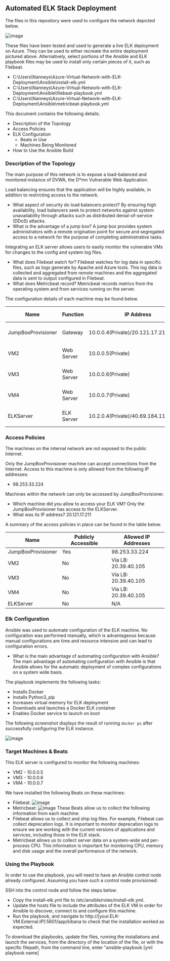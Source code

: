 ## Automated ELK Stack Deployment

The files in this repository were used to configure the network depicted below.

![image](https://user-images.githubusercontent.com/88005785/145894794-3fb4d754-f67e-4e52-a754-9b76416248b3.png)

These files have been tested and used to generate a live ELK deployment on Azure. They can be used to either recreate the entire deployment pictured above. Alternatively, select portions of the Ansible and ELK playbook files may be used to install only certain pieces of it, such as Filebeat.

  - C:\Users\Nanneys\Azure-Virtual-Network-with-ELK-Deployment\Ansible\install-elk.yml
  - C:\Users\Nanneys\Azure-Virtual-Network-with-ELK-Deployment\Ansible\filebeat-playbook.yml
  - C:\Users\Nanneys\Azure-Virtual-Network-with-ELK-Deployment\Ansible\metricbeat-playbook.yml

This document contains the following details:
- Description of the Topology
- Access Policies
- ELK Configuration
  - Beats in Use
  - Machines Being Monitored
- How to Use the Ansible Build


### Description of the Topology

The main purpose of this network is to expose a load-balanced and monitored instance of DVWA, the D*mn Vulnerable Web Application.

Load balancing ensures that the application will be highly available, in addition to restricting access to the network.
- What aspect of security do load balancers protect? By ensuring high availability, load balancers seek to protect networks against system unavailability through attacks such as distributed denial-of-service (DDoS) attacks.
- What is the advantage of a jump box? A jump box provides system administrators with a remote origination point for secure and segregated access to a network for the purpose of completing administrative tasks.

Integrating an ELK server allows users to easily monitor the vulnerable VMs for changes to the config and system log files.
- What does Filebeat watch for? Filebeat watches for log data in specific files, such as logs generate by Apache and Azure tools. This log data is collected and aggregated from remote machines and the aggregated data is sent to output configured in Filebeat.
- What does Metricbeat record? Metricbeat records metrics from the operating system and from services running on the server.

The configuration details of each machine may be found below.

| Name               | Function   | IP Address                             | Operating System     |
|--------------------|------------|----------------------------------------|----------------------|
| JumpBoxProvisioner | Gateway    | 10.0.0.4(Private)/20.121.17.211(Public)| Linux (ubuntu 18.04) |
| VM2                | Web Server | 10.0.0.5(Private)                      | Linux (ubuntu 18.04) |
| VM3                | Web Server | 10.0.0.6(Private)                      | Linux (ubuntu 18.04) |
| VM4                | Web Server | 10.0.0.7(Private)                      | Linux (ubuntu 18.04) |
| ELKServer          | ELK Server | 10.2.0.4(Private)/40.69.184.112(Public)| Linux (ubuntu 18.04) |

### Access Policies

The machines on the internal network are not exposed to the public Internet. 

Only the JumpBoxProvisioner machine can accept connections from the Internet. Access to this machine is only allowed from the following IP addresses:
- 98.253.33.224

Machines within the network can only be accessed by JumpBoxProvisioner.
- Which machine did you allow to access your ELK VM? Only the JumpBoxProvisioner has access to the ELKServer.
- What was its IP address? 20.121.17.211

A summary of the access policies in place can be found in the table below.

| Name               | Publicly Accessible | Allowed IP Addresses |
|--------------------|---------------------|----------------------|
| JumpBoxProvisioner | Yes                 | 98.253.33.224        |
| VM2                | No                  | Via LB: 20.39.40.105 |
| VM3                | No                  | Via LB: 20.39.40.105 |
| VM4                | No                  | Via LB: 20.39.40.105 |
| ELKServer          | No                  | N/A                  |

### Elk Configuration

Ansible was used to automate configuration of the ELK machine. No configuration was performed manually, which is advantageous because manual configurations are time and resource intensive and can lead to configuration errors.
- What is the main advantage of automating configuration with Ansible? The main advantage of automating configuration with Ansible is that Ansible allows for the automatic deployment of complex configurations on a system wide basis. 

The playbook implements the following tasks:
- Installs Docker
- Installs Python3_pip
- Increases virtual memory for ELK deployment
- Downloads and launches a Docker ELK container
- Enables Docker service to launch on boot

The following screenshot displays the result of running `docker ps` after successfully configuring the ELK instance.

![image](https://user-images.githubusercontent.com/88005785/145894999-7ab5d516-f459-4594-9e32-b744187c86b4.png)

### Target Machines & Beats
This ELK server is configured to monitor the following machines:
- VM2 - 10.0.0.5
- VM3 - 10.0.0.6
- VM4 - 10.0.0.7

We have installed the following Beats on these machines:
- Filebeat: ![image](https://user-images.githubusercontent.com/88005785/145895061-47b9e0c1-fa92-44a7-8eb1-d935c86560db.png)
- Metricbeat: ![image](https://user-images.githubusercontent.com/88005785/145895094-a0616b46-6ae4-4e3e-a1c1-90caa784cb40.png)
These Beats allow us to collect the following information from each machine:
- Filebeat allows us to collect and ship log files. For example, Filebeat can collect deprecation logs. It is important to monitor deprecation logs to ensure we are working with the current versions of applications and services, including those in the ELK stack.
- Metricbeat allows us to collect server data on a system-wide and per-process CPU. This information is important for monitoring CPU, memory and disk usage and the overall performance of the network.

### Using the Playbook
In order to use the playbook, you will need to have an Ansible control node already configured. Assuming you have such a control node provisioned: 

SSH into the control node and follow the steps below:

- Copy the install-elk.yml file to /etc/ansible/roles/install-elk.yml.
- Update the hosts file to include the attributes of the ELK VM in order for Ansible to discover, connect to and configure this machine.
- Run the playbook, and navigate to http://[your.ELK-VM.External.IP]:5601/app/kibana to check that the installation worked as expected.


To download the playbooks, update the files, running the installations and launch the services, from the directory of the location of the file, or with the specific filepath, from the command line, enter "ansible-playbook [yml playbook name]
